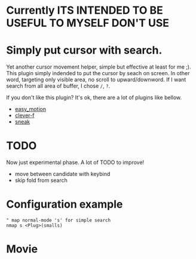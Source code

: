 # Currently ITS INTENDED TO BE USEFUL TO MYSELF DON'T USE

# Simply put cursor with search.

Yet another cursor movement helper, simple but effective at least for me ;).
This plugin simply indended to put the cursor by seach on screen.
In other word, targeting only visible area, no scroll to upward/downword.
If I want search from all area of buffer, I chose `/`, `?`.

If you don't like this plugin?
It's ok, there are a lot of plugins like bellow.

* [easy_motion](https://github.com/Lokaltog/vim-easymotion)
* [clever-f](https://github.com/rhysd/clever-f.vim)
* [sneak](https://github.com/justinmk/vim-sneak)

# TODO
Now just experimental phase.
A lot of TODO to improve!

- move between candidate with keybind
- skip fold from search

# Configuration example

    " map normal-mode 's' for simple search
    nmap s <Plug>(smalls)

# Movie


